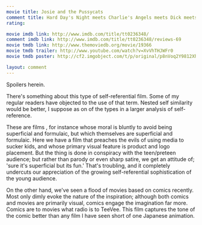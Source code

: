 ```yaml
---
movie title: Josie and the Pussycats
comment title: Hard Day's Night meets Charlie's Angels meets Dick meets Scooby Doo
rating: 

movie imdb link: http://www.imdb.com/title/tt0236348/
comment imdb link: http://www.imdb.com/title/tt0236348/reviews-69
movie tmdb link: http://www.themoviedb.org/movie/19366
movie tmdb trailer: http://www.youtube.com/watch?v=XvVhTHJWFr0
movie tmdb poster: http://cf2.imgobject.com/t/p/original/p8nVoq2Y9812XhPNhnLXWLGzeI0.jpg

layout: comment
---
```


Spoilers herein.

There's something about this type of self-referential film. Some of my regular readers have objected to the use of that term. Nested self similarity would be better, I suppose as on of the types in a larger analysis of self-reference.

These are films , for instance whose moral is bluntly to avoid being superficial and formulaic, but which themselves are superficial and formulaic. Here we have a film that preaches the evils of using media to sucker kids, and whose primary visual feature is product and logo placement. But the thing is done in conspiracy with the teen/preteen audience; but rather than parody or even sharp satire, we get an attitude of; 'sure it's superficial but its fun.' That's troubling, and it completely undercuts our appreciation of the growing self-referential sophistication of the young audience.

On the other hand, we've seen a flood of movies based on comics recently. Most only dimly evoke the nature of the inspiration; although both comics and movies are primarily visual, comics engage the imagination far more. Comics are to movies what radio is to TeeVee. This film captures the tone of the comic better than any film I have seen short of one Japanese animation.